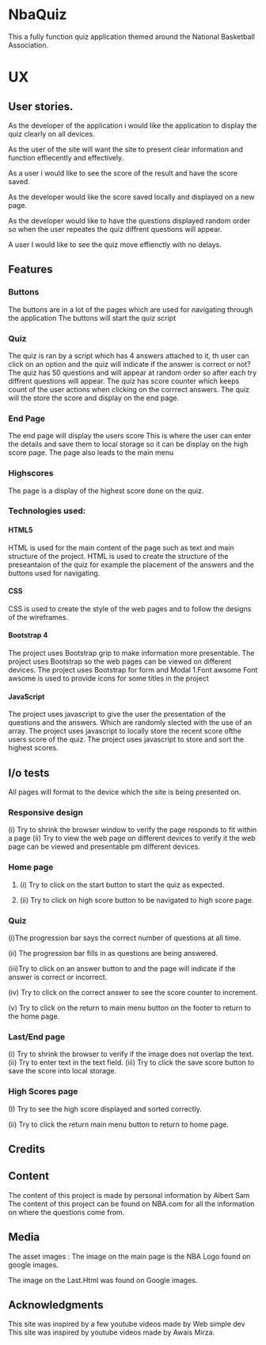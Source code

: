 # NbaQuiz

This a fully function quiz application themed around the National Basketball Association.

# UX

## User stories.

As the developer of the application i would like the application to display the quiz clearly on all devices.

As the user of the site will want the site to present clear information and function effiecently and effectively.

As a user i would like to see the score of the result and have the score saved.

As the developer would like the score saved locally and displayed on a new page.

As the developer would like to have the questions displayed random order so when the user repeates the quiz diffrent questions will appear.

A user I would like to see the quiz move effienctly with no delays.

## Features

### Buttons
The buttons are in a lot of the pages which are used for navigating through the application 
The buttons will start the quiz script

### Quiz
The quiz is ran by a script which has 4 answers attached to it, th user can click on an option and the quiz will indicate if the answer is correct or not?
The quiz has 50 questions and will appear at random order so after each try diffrent questions will appear.
The quiz has score counter which keeps count of the user actions when clicking on the corrrect answers.
The quiz will the store the score and display on the end page.

### End Page
The end page will display the users score 
This is where the user can enter the details and save them to local storage so it can be display on the high score page.
The page also leads to the main menu

### Highscores
The page is a display of the highest score done on the quiz.

### Technologies used:
#### HTML5
HTML is used for the main content of the page such as text and main structure of the project.
HTML is used to create the structure of the preseantaion of the quiz for example the placement of the answers and the buttons used for navigating.
#### CSS
CSS is used to create the style of the web pages and to follow the designs of the wireframes.
#### Bootstrap 4
The project uses Bootstrap grip to make information more presentable.
The project uses Bootstrap so the web pages can be viewed on different devices.
The project uses Bootstrap for form and Modal
1.Font awsome
Font awsome is used to provide icons for some titles in the project
#### JavaScript
The project uses javascript to give the user the presentation of the questions and the answers. Which are randomly slected with the use of an array.
The project uses  javascript to locally store the recent score ofthe users score of the quiz.
The project  uses javascript to store and sort the highest scores.


## I/o tests

All pages will format to the device which the site is being presented on.
### Responsive design
(i) Try to shrink the browser window to verify the page responds to fit within a page
(ii) Try to view the web page on different devices to verify it the web page can be viewed and presentable pm different devices.

### Home page

1. (i) Try to click on the start button to start the quiz as expected.

1. (ii) Try to click on high score button to be navigated to high score page.


### Quiz
(i)The progression bar says the correct number of questions at all time.

(ii) The progression bar fills in as questions are being answered.

(iii)Try to click on an answer button to and the page will indicate if the answer is correct or incorrect.

(iv) Try to click on the correct answer to see the score counter to increment.

(v) Try to click on the return to main menu button on the footer to return to the home page.

### Last/End page
(i) Try to shrink the browser to verify if the image does not overlap the text.
(ii) Try to enter text in the text field.
(iii) Try to click the save score button to save the score into local storage.

### High Scores page

(I) Try to see the high score displayed and sorted correctly.

(ii) Try to click the  return main menu button to return to home page.

## Credits

## Content
The content of this project is made by personal information by Albert Sam
The content of this project can be found on NBA.com for all the information on where the questions come from.
## Media
The asset images :
The image on the main page is the NBA Logo found on google images.

The image on the Last.Html was found on Google images.
## Acknowledgments
This site was inspired by a few youtube videos made by Web simple dev
This site was inspired by youtube videos made by Awais Mirza.

